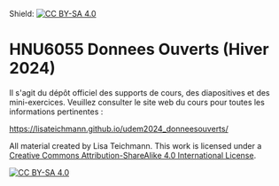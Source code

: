 Shield: [![CC BY-SA 4.0][cc-by-sa-shield]][cc-by-sa]
# HNU6055 Donnees Ouverts (Hiver 2024)

Il s'agit du dépôt officiel des supports de cours, des diapositives et des mini-exercices. 
Veuillez consulter le site web du cours pour toutes les informations pertinentes :

https://lisateichmann.github.io/udem2024_donneesouverts/

All material created by Lisa Teichmann.
This work is licensed under a
[Creative Commons Attribution-ShareAlike 4.0 International License][cc-by-sa].

[![CC BY-SA 4.0][cc-by-sa-image]][cc-by-sa]

[cc-by-sa]: http://creativecommons.org/licenses/by-sa/4.0/
[cc-by-sa-image]: https://licensebuttons.net/l/by-sa/4.0/88x31.png
[cc-by-sa-shield]: https://img.shields.io/badge/License-CC%20BY--SA%204.0-lightgrey.svg
